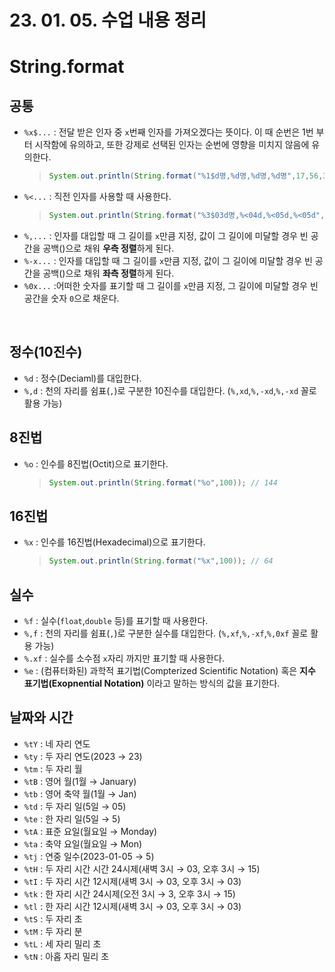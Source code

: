 # 23. 01. 05. 수업 내용 정리

# String.format

## 공통
* `%x$...` : 전달 받은 인자 중 `x`번째 인자를 가져오겠다는 뜻이다. 이 때 순번은 1번 부터 시작함에 유의하고, 또한 강제로 선택된 인자는 순번에 영향을 미치지 않음에 유의한다.
   >```java
   >System.out.println(String.format("%1$d명,%d명,%d명,%d명",17,56,3,91)); // 17 17 56 3
   >```
* `%<...` : 직전 인자를 사용할 때 사용한다.
  >```java
  > System.out.println(String.format("%3$03d명,%<04d,%<05d,%<05d",17,3,115,1955)); // < 직전에 썼던 인자($) 003 0003 00003
  >```
* `%,...` : 인자를 대입할 때 그 길이를 `x`만큼 지정, 값이 그 길이에 미달할 경우 빈 공간을 공백()으로 채워 **우측 정렬**하게 된다.
* `%-x...` : 인자를 대입할 때 그 길이를 `x`만큼 지정, 값이 그 길이에 미달할 경우 빈 공간을 공백()으로 채워 **좌측 정렬**하게 된다.
* `%0x...` :어떠한 숫자를 표기할 때 그 길이를 `x`만큼 지정, 그 길이에 미달할 경우 빈 공간을 숫자 `0`으로 채운다.

<br>

## 정수(10진수)
* `%d` : 정수(Deciaml)를 대입한다.
* `%,d` : 천의 자리를 쉼표(`,`)로 구분한 10진수를 대입한다. (`%,xd`,`%,-xd`,`%,-xd` 꼴로 활용 가능)

 

## 8진법
* `%o` : 인수를 8진법(Octit)으로 표기한다.
   >```java
   >System.out.println(String.format("%o",100)); // 144
   >```


## 16진법
* `%x` : 인수를 16진법(Hexadecimal)으로 표기한다. 
   >```java
   >System.out.println(String.format("%x",100)); // 64
   >```

## 실수
* `%f` : 실수(`float`,`double` 등)를 표기할 때 사용한다.
* `%,f` : 천의 자리를 쉼표(`,`)로 구분한 실수를 대입한다. (`%,xf`,`%,-xf`,`%,0xf` 꼴로 활용 가능)
* `%.xf` : 실수를 소수점 `x`자리 까지만 표기할 때 사용한다. 
* `%e` : (컴퓨터화된) 과학적 표기법(Compterized Scientific Notation) 혹은 **지수 표기법(Exopnential Notation)** 이라고 말하는 방식의 값을 표기한다.


## 날짜와 시간
* `%tY` : 네 자리 연도
* `%ty` : 두 자리 연도(2023 → 23)
* `%tm` : 두 자리 월
* `%tB` : 영어 월(1월 → January)
* `%tb` : 영어 축약 월(1월 → Jan)
* `%td` : 두 자리 일(5일 → 05)
* `%te` : 한 자리 일(5일 → 5)
* `%tA` : 표준 요일(월요일 → Monday)
* `%ta` : 축약 요일(월요일 → Mon)
* `%tj` : 연중 일수(2023-01-05 → 5)
* `%tH` : 두 자리 시간 시간 24시제(새벽 3시 → 03, 오후 3시 → 15)
* `%tI` : 두 자리 시간 12시제(새벽 3시 → 03, 오후 3시 → 03)
* `%tk` : 한 자리 시간 24시제(오전 3시 → 3, 오후 3시 → 15)
* `%tl` : 한 자리 시간 12시제(새벽 3시 → 03, 오후 3시 → 03)
* `%tS` : 두 자리 초 
* `%tM` : 두 자리 분
* `%tL` : 세 자리 밀리 초
* `%tN` : 아홉 자리 밀리 초 
